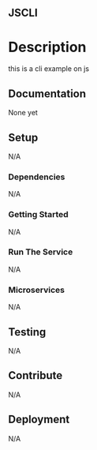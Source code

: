 ## JSCLI


# Description

this is a cli example on js

## Documentation

None yet

## Setup

N/A

### Dependencies

N/A

### Getting Started

N/A

### Run The Service

N/A

### Microservices

N/A

## Testing

N/A

## Contribute

N/A

## Deployment

N/A